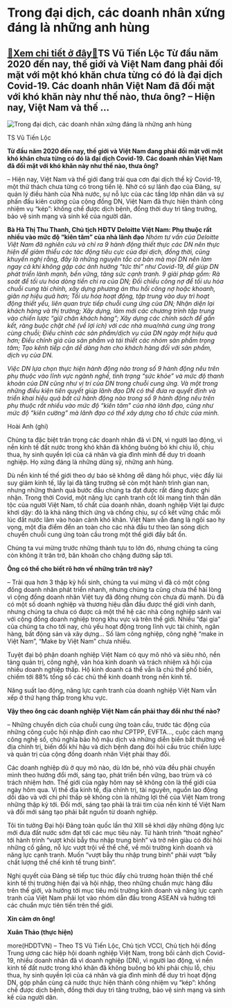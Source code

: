Trong đại dịch, các doanh nhân xứng đáng là những anh hùng
==========================================================

[:gift:Xem chi tiết ở đây:gift:](https://hddtvn.com/trong-dai-dich-cac-doanh-nhan-xung-dang-la-nhung-anh-hung/)TS Vũ Tiến Lộc Từ đầu năm 2020 đến nay, thế giới và Việt Nam đang phải đối mặt với một khó khăn chưa từng có đó là đại dịch Covid-19. Các doanh nhân Việt Nam đã đối mặt với khó khăn này như thế nào, thưa ông? – Hiện nay, Việt Nam và thế …
----------------------------------------------------------------------------------------------------------------------------------------------------------------------------------------------------------------------------------------------





![Trong đại dịch, các doanh nhân xứng đáng là những anh hùng](https://hddtvn.com/wp-content/uploads/2021/01/2411_13-_4546_vutienloc-1588992239764381525648.jpg "Trong đại dịch, các doanh nhân xứng đáng là những anh hùng")


TS Vũ Tiến Lộc



**Từ đầu năm 2020 đến nay, thế giới và Việt Nam đang phải đối mặt với một khó khăn chưa từng có đó là đại dịch Covid-19. Các doanh nhân Việt Nam đã đối mặt với khó khăn này như thế nào, thưa ông?**


– Hiện nay, Việt Nam và thế giới đang trải qua cơn đại dịch thế kỷ Covid-19, một thử thách chưa từng có trong tiền lệ. Nhờ có sự lãnh đạo của Đảng, sự quản lý điều hành của Nhà nước, sự nỗ lực của các tầng lớp nhân dân và sự phấn đấu kiên cường của cộng đồng DN, Việt Nam đã thực hiện thành công nhiệm vụ “kép”: khống chế được dịch bệnh, đồng thời duy trì tăng trưởng, bảo vệ sinh mạng và sinh kế của người dân.





**Bà Hà Thị Thu Thanh, Chủ tịch HĐTV Deloitte Việt Nam: Phụ thuộc rất nhiều vào mức độ “kiên tâm” của nhà lãnh đạo** 
*Nhóm tư vấn của Deloitte Việt Nam đã nghiên cứu và chỉ ra 9 hành động thiết thực các DN nên thực hiện để giảm thiểu các tác động tiêu cực của đại dịch, đồng thời, cũng khuyến nghị rằng, đây là những nguyên tắc cơ bản mà mọi DN nên làm ngay cả khi không gặp các ảnh hưởng “tức thì” như Covid-19, để giúp DN phát triển lành mạnh, bền vững, tăng sức cạnh tranh. 9 giải pháp gồm: Rà soát để tối ưu hóa dòng tiền chi ra của DN; Đối chiếu công nợ để tối ưu hóa chuỗi cung tài chính, xây dựng phương án thu hồi công nợ hoặc khoanh, giãn nợ hiệu quả hơn; Tối ưu hóa hoạt động, tập trung vào duy trì hoạt động thiết yếu, liên quan trực tiếp chuỗi cung ứng của DN; Nhận diện lại khách hàng và thị trường; Xây dựng, làm mới các chương trình tập trung vào chiến lược “giữ chân khách hàng”; Xây dựng các chính sách để gắn kết, ràng buộc chặt chẽ (về lợi ích) với các nhà mua/nhà cung ứng trong cùng chuỗi; Điều chỉnh các sản phẩm/dịch vụ của DN ngày một hiệu quả hơn; Điều chỉnh giá của sản phẩm và tái thiết các nhóm sản phẩm trọng tâm; Tạo kênh tiếp cận dễ dàng hơn cho khách hàng đối với sản phẩm, dịch vụ của DN.*


*Việc DN lựa chọn thực hiện hành động nào trong số 9 hành động nêu trên phụ thuộc vào lĩnh vực ngành nghề, tình trạng “sức khỏe” và mức độ thanh khoản của DN cũng như vị trí của DN trong chuỗi cung ứng. Và một trong những điều kiện tiên quyết giúp lãnh đạo DN có thể đưa ra quyết định và triển khai hiệu quả bất cứ hành động nào trong số 9 hành động nêu trên phụ thuộc rất nhiều vào mức độ “kiên tâm” của nhà lãnh đạo, cũng như mức độ “kiên cường” mà lãnh đạo có thể xây dựng cho tổ chức của mình.*


Hoài Anh (ghi)






Chúng ta đặc biệt trân trọng các doanh nhân đã vì DN, vì người lao động, vì nền kinh tế đất nước trong khó khăn đã không buông bỏ khi chịu lỗ, chịu thua, hy sinh quyền lợi của cá nhân và gia đình mình để duy trì doanh nghiệp. Họ xứng đáng là những dũng sỹ, những anh hùng.


Dù nền kinh tế thế giới theo dự báo sẽ không dễ dàng hồi phục, việc đẩy lùi suy giảm kinh tế, lấy lại đà tăng trưởng sẽ còn một hành trình gian nan, nhưng những thành quả bước đầu chúng ta đạt được rất đáng được ghi nhận. Trong thời Covid, một năng lực cạnh tranh cốt lõi mang tinh thần dân tộc của người Việt Nam, tố chất của doanh nhân, doanh nghiệp Việt lại được khơi dậy: đó là khả năng thích ứng và chống chịu, sự cố kết vững chắc mỗi lúc đất nước lâm vào hoàn cảnh khó khăn. Việt Nam vẫn đang là ngôi sao hy vọng, một địa điểm đến an toàn cho các nhà đầu tư theo làn sóng dịch chuyển chuỗi cung ứng toàn cầu trong một thế giới đầy bất ổn.


Chúng ta vui mừng trước những thành tựu to lớn đó, nhưng chúng ta cũng còn không ít trăn trở, băn khoăn cho chặng đường sắp tới.


**Ông có thể cho biết rõ hơn về những trăn trở này?**


– Trải qua hơn 3 thập kỷ hồi sinh, chúng ta vui mừng vì đã có một cộng đồng doanh nhân phát triển nhanh, nhưng chúng ta cũng chưa thể hài lòng vì cộng đồng doanh nhân Việt tuy đã đông nhưng còn chưa đủ mạnh. Dù đã có một số doanh nghiệp và thương hiệu dẫn đầu được thế giới vinh danh, nhưng chúng ta chưa có được cả một thế hệ các nhà công nghiệp sánh vai với cộng đồng doanh nghiệp trong khu vực và trên thế giới. Nhiều “đại gia” của chúng ta cho tới nay, chủ yếu hoạt động trong lĩnh vực tài chính, ngân hàng, bất động sản và xây dựng… Số làm công nghiệp, công nghệ “make in Việt Nam”, “Make by Việt Nam” chưa nhiều.


Tuyệt đại bộ phận doanh nghiệp Việt Nam có quy mô nhỏ và siêu nhỏ, nền tảng quản trị, công nghệ, văn hóa kinh doanh và trách nhiệm xã hội của nhiều doanh nghiệp thấp. Hộ kinh doanh cá thể vẫn là chủ thể phổ biến, chiếm tới 88% tổng số các chủ thể kinh doanh trong nền kinh tế.


Năng suất lao động, năng lực cạnh tranh của doanh nghiệp Việt Nam vẫn xếp ở thứ hạng thấp trong khu vực.


**Vậy theo ông các doanh nghiệp Việt Nam cần phải thay đổi như thế nào?**


– Những chuyển dịch của chuỗi cung ứng toàn cầu, trước tác động của những công cuộc hội nhập đỉnh cao như CPTPP, EVFTA…, cuộc cách mạng công nghệ số, chủ nghĩa bảo hộ mậu dịch và những diễn biến bất thường về địa chính trị, biến đổi khí hậu và dịch bệnh đang đòi hỏi cấu trúc chiến lược và quản trị của cộng đồng doanh nhân Việt phải thay đổi.


Các doanh nghiệp dù ở quy mô nào, dù lớn bé, nhỏ vừa đều phải chuyển mình theo hướng đổi mới, sáng tạo, phát triển bền vững, bao trùm và có trách nhiệm hơn. Thế giới của ngày hôm nay sẽ không còn là thế giới của ngày hôm qua. Vị thế địa kinh tế, địa chính trị, tài nguyên, nguồn lao động dồi dào và với chi phí thấp sẽ không còn là những lợi thế của Việt Nam trong những thập kỷ tới. Đổi mới, sáng tạo phải là trái tim của nền kinh tế Việt Nam và đổi mới sáng tạo phải bắt nguồn từ doanh nghiệp.


Tôi tin tưởng Đại hội Đảng toàn quốc lần thứ XIII sẽ khơi dậy những động lực mới đưa đất nước sớm đạt tới các mục tiêu này. Từ hành trình “thoát nghèo” tới hành trình “vượt khỏi bẫy thu nhập trung bình” và trở nên giàu có đòi hỏi những cố gắng, nỗ lực vượt trội về thể chế, về môi trường kinh doanh và năng lực cạnh tranh. Muốn “vượt bẫy thu nhập trung bình” phải vượt “bẫy chất lượng thể chế kinh tế trung bình”.


Nghị quyết của Đảng sẽ tiếp tục thúc đẩy chủ trương hoàn thiện thể chế kinh tế thị trường hiện đại và hội nhập, theo những chuẩn mực hàng đầu trên thế giới, và hướng tới mục tiêu môi trường kinh doanh và năng lực cạnh tranh của Việt Nam phải lọt vào nhóm dẫn đầu trong ASEAN và hướng tới các chuẩn mực tiên tiến trên thế giới.


**Xin cảm ơn ông!**




**Xuân Thảo (thực hiện)**



more(HDDTVN) – Theo TS Vũ Tiến Lộc, Chủ tịch VCCI, Chủ tịch hội đồng Trung ương các hiệp hội doanh nghiệp Việt Nam, trong bối cảnh dịch Covid-19, nhiều doanh nhân đã vì doanh nghiệp (DN), vì người lao động, vì nền kinh tế đất nước trong khó khăn đã không buông bỏ khi phải chịu lỗ, chịu thua, hy sinh quyền lợi của cá nhân và gia đình mình để duy trì hoạt động DN, góp phần cùng cả nước thực hiện thành công nhiệm vụ “kép”: khống chế được dịch bệnh, đồng thời duy trì tăng trưởng, bảo vệ sinh mạng và sinh kế của người dân.

